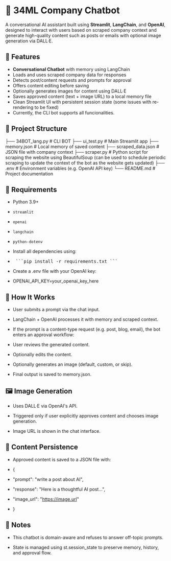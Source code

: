 # 🤖 34ML Company Chatbot

A conversational AI assistant built using **Streamlit**, **LangChain**, and **OpenAI**, designed to interact with users based on scraped company context and generate high-quality content such as posts or emails with optional image generation via DALL·E.

## 🚀 Features

- **Conversational Chatbot** with memory using LangChain
- Loads and uses scraped company data for responses
- Detects post/content requests and prompts for approval
- Offers content editing before saving
- Optionally generates images for content using DALL·E
- Saves approved content (text + image URL) to a local memory file
- Clean Streamlit UI with persistent session state (some issues with re-rendering to be fixed)
- Currently, the CLI bot supports all funcionalities.

## 📂 Project Structure

├── 34BOT_lang.py # CLI BOT
├── ui_test.py # Main Streamlit app
├── memory.json # Local memory of saved content
├── scraped_data.json # JSON file with company context
├── scraper.py # Python script for scraping the website using BeautifulSoup (can be used to schedule periodic scraping to update the context of the bot as the website gets updated)
├── .env # Environment variables (e.g. OpenAI API key)
└── README.md # Project documentation


## 🔧 Requirements

- Python 3.9+
- `streamlit`
- `openai`
- `langchain`
- `python-dotenv`

- Install all dependencies using:

- <pre> ```pip install -r requirements.txt ``` </pre>

- Create a .env file with your OpenAI key:
- OPENAI_API_KEY=your_openai_key_here

## 🧠 How It Works
- User submits a prompt via the chat input.

- LangChain + OpenAI processes it with memory and scraped context.

- If the prompt is a content-type request (e.g. post, blog, email), the bot enters an approval workflow:

- User reviews the generated content.

- Optionally edits the content.

- Optionally generates an image (default, custom, or skip).

- Final output is saved to memory.json.

## 🖼️ Image Generation
- Uses DALL·E via OpenAI's API.

- Triggered only if user explicitly approves content and chooses image generation.

- Image URL is shown in the chat interface.

## 💾 Content Persistence
- Approved content is saved to a JSON file with:

- {
-  "prompt": "write a post about AI",
-  "response": "Here is a thoughtful AI post...",
-  "image_url": "https://image.url"
- }

## 📌 Notes
- This chatbot is domain-aware and refuses to answer off-topic prompts.

- State is managed using st.session_state to preserve memory, history, and approval flow.

